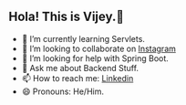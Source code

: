 ## Hola! This is Vijey.👋


- 🌱 I’m currently learning Servlets.
- 👯 I’m looking to collaborate on [Instagram]()
- 🤔 I’m looking for help with Spring Boot.
- 💬 Ask me about Backend Stuff.
- 📫 How to reach me: [Linkedin](https://www.linkedin.com/in/vijeyakumar-r-911a0a193/)
- 😄 Pronouns: He/Him.

